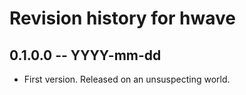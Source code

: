 # Revision history for hwave

## 0.1.0.0 -- YYYY-mm-dd

* First version. Released on an unsuspecting world.
